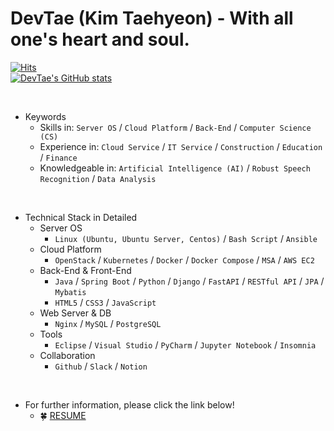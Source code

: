 DevTae (Kim Taehyeon) - With all one's heart and soul.
=====

[![Hits](https://hits.seeyoufarm.com/api/count/incr/badge.svg?url=https%3A%2F%2Fgithub.com%2FDevTae&count_bg=%2379C83D&title_bg=%23555555&icon=&icon_color=%23E7E7E7&title=hits&edge_flat=false)](https://hits.seeyoufarm.com)
<br/>
[![DevTae's GitHub stats](https://github-readme-stats.vercel.app/api?username=DevTae&count_private=true&show_icons=true)](https://github.com/anuraghazra/github-readme-stats)

<br/>

- Keywords
  - Skills in: `Server OS` / `Cloud Platform` / `Back-End` / `Computer Science (CS)`
  - Experience in:  `Cloud Service` / `IT Service` / `Construction` / `Education` / `Finance`
  - Knowledgeable in: `Artificial Intelligence (AI)` / `Robust Speech Recognition` / `Data Analysis`

<br/>

- Technical Stack in Detailed
  - Server OS
    - `Linux (Ubuntu, Ubuntu Server, Centos)` / `Bash Script` / `Ansible`
  - Cloud Platform
    - `OpenStack` / `Kubernetes` / `Docker` / `Docker Compose` / `MSA` / `AWS EC2`
  - Back-End & Front-End
    - `Java` / `Spring Boot` / `Python` / `Django` / `FastAPI` / `RESTful API` / `JPA` / `Mybatis`
    - `HTML5` / `CSS3` / `JavaScript`
  - Web Server & DB
    - `Nginx` / `MySQL` / `PostgreSQL`
  - Tools
    - `Eclipse` / `Visual Studio` / `PyCharm` / `Jupyter Notebook` / `Insomnia`
  - Collaboration
    - `Github` / `Slack` / `Notion`

<br/>

- For further information, please click the link below!
  - 🍀 [RESUME](https://github.com/DevTae/DevTae/blob/main/RESUME.md)

